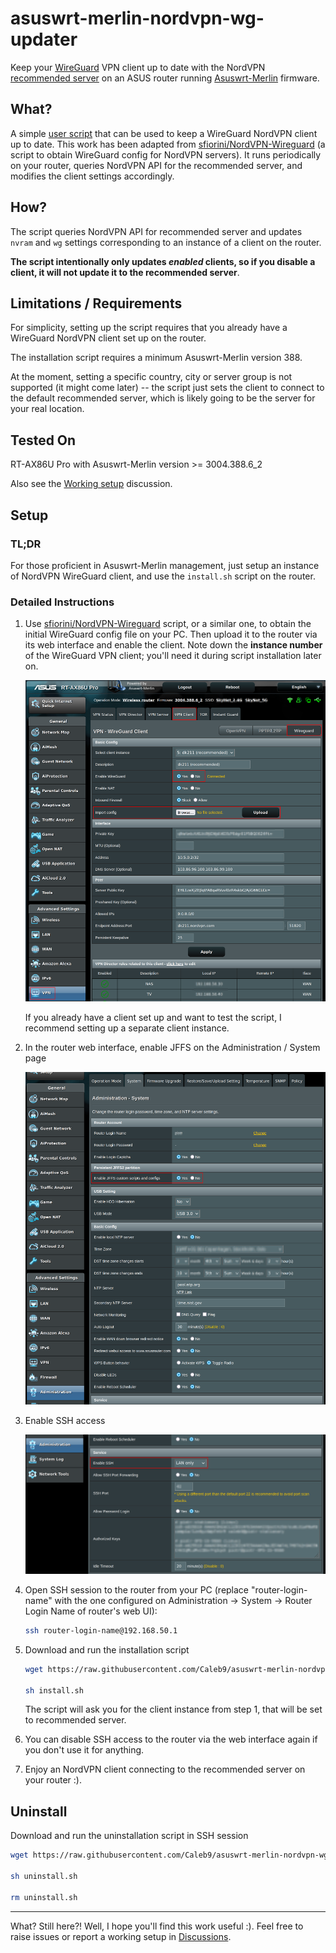 # asuswrt-merlin-nordvpn-wg-updater

Keep your [WireGuard](https://www.wireguard.com/) VPN client up to
date with the NordVPN [recommended
server](https://nordvpn.com/servers/tools/) on an ASUS router running
[Asuswrt-Merlin](https://www.asuswrt-merlin.net/) firmware.

## What?

A simple [user
script](https://github.com/RMerl/asuswrt-merlin.ng/wiki/User-scripts)
that can be used to keep a WireGuard NordVPN client up to date. This
work has been adapted from
[sfiorini/NordVPN-Wireguard](https://github.com/sfiorini/NordVPN-Wireguard)
(a script to obtain WireGuard config for NordVPN servers). It runs
periodically on your router, queries NordVPN API for the recommended
server, and modifies the client settings accordingly.

## How?

The script queries NordVPN API for recommended server and updates
`nvram` and `wg` settings corresponding to an instance of a client on
the router.

__The script intentionally only updates _enabled_ clients, so if you
disable a client, it will not update it to the recommended server__.

## Limitations / Requirements

For simplicity, setting up the script requires that you already have a
WireGuard NordVPN client set up on the router.

The installation script requires a minimum Asuswrt-Merlin version 388.

At the moment, setting a specific country, city or server group is not
supported (it might come later) -- the script just sets the client to
connect to the default recommended server, which is likely going to be
the server for your real location.
   
## Tested On

RT-AX86U Pro with Asuswrt-Merlin version >= 3004.388.6_2

Also see the [Working
setup](https://github.com/caleb9/asuswrt-merlin-nordvpn-wg-updater/discussions/1)
discussion.

## Setup

### TL;DR

For those proficient in Asuswrt-Merlin management, just setup an
instance of NordVPN WireGuard client, and use the `install.sh` script
on the router.

### Detailed Instructions

1. Use
   [sfiorini/NordVPN-Wireguard](https://github.com/sfiorini/NordVPN-Wireguard)
   script, or a similar one, to obtain the initial WireGuard config
   file on your PC. Then upload it to the router via its web interface
   and enable the client. Note down the __instance number__ of the
   WireGuard VPN client; you'll need it during script installation later on.

   <img src="screenshots/wireguard-setup1.png" />
   
   If you already have a client set up and want to test the script, I
   recommend setting up a separate client instance.

2. In the router web interface, enable JFFS on the Administration /
   System page
   
   <img src="screenshots/wireguard-setup2.png" />

3. Enable SSH access

   <img src="screenshots/wireguard-setup3.png" />

4. Open SSH session to the router from your PC (replace
   "router-login-name" with the one configured on Administration ->
   System -> Router Login Name of router's web UI):
   
   ```bash
   ssh router-login-name@192.168.50.1
   ```

5. Download and run the installation script

   ```bash
   wget https://raw.githubusercontent.com/Caleb9/asuswrt-merlin-nordvpn-wg-updater/main/install.sh

   sh install.sh
   ```

   The script will ask you for the client instance from step 1, that
   will be set to recommended server.
   
6. You can disable SSH access to the router via the web interface
   again if you don't use it for anything.

7. Enjoy an NordVPN client connecting to the recommended server on
   your router :).

## Uninstall

Download and run the uninstallation script in SSH session

```bash
wget https://raw.githubusercontent.com/Caleb9/asuswrt-merlin-nordvpn-wg-updater/main/uninstall.sh

sh uninstall.sh

rm uninstall.sh
```

---

What? Still here?! Well, I hope you'll find this work useful :). Feel
free to raise issues or report a working setup in
[Discussions](https://github.com/caleb9/asuswrt-merlin-nordvpn-wg-updater/discussions).
